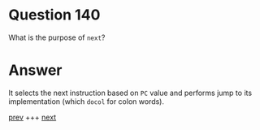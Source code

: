 
# Question 140


What is the purpose of `next`?


# Answer



It selects the next instruction based on `PC` value and performs jump to its
implementation (which `docol` for colon words).



[prev](139.md) +++ [next](141.md)
